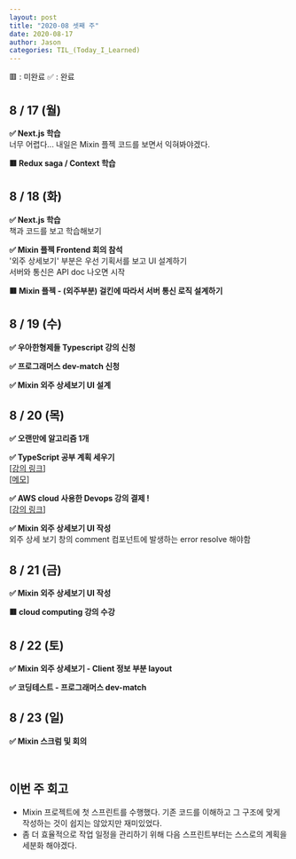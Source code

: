 ```yaml
---
layout: post
title: "2020-08 셋째 주"
date: 2020-08-17
author: Jason
categories: TIL_(Today_I_Learned)
---
```


🟥 : 미완료
✅ : 완료

## 8 / 17 (월)

**✅ Next.js 학습**  
 너무 어렵다... 내일은 Mixin 플젝 코드를 보면서 익혀봐야겠다.

**🟥 Redux saga / Context 학습**

## 8 / 18 (화)

**✅ Next.js 학습**  
 책과 코드를 보고 학습해보기

**✅ Mixin 플젝 Frontend 회의 참석**  
 '외주 상세보기' 부분은 우선 기획서를 보고 UI 설계하기  
 서버와 통신은 API doc 나오면 시작

**🟥 Mixin 플젝 - (외주부분) 걸킨에 따라서 서버 통신 로직 설계하기**

## 8 / 19 (수)

**✅ 우아한형제들 Typescript 강의 신청**

**✅ 프로그래머스 dev-match 신청**

**✅ Mixin 외주 상세보기 UI 설계**

## 8 / 20 (목)

**✅ 오랜만에 알고리즘 1개**

**✅ TypeScript 공부 계획 세우기**  
 [[강의 링크](https://www.fastcampus.co.kr/courses/200543/clips/)]  
 [[메모](https://www.notion.so/8b2e53ed06c446e5a37dcd6ff2d28668?v=4225a57211874e7eb9148273ede4a43a&p=0cfffaec7f05456a9f4703ea19015738)]

**✅ AWS cloud 사용한 Devops 강의 결제 !**  
 [[강의 링크](https://www.udemy.com/home/my-courses/learning/)]

**✅ Mixin 외주 상세보기 UI 작성**  
 외주 상세 보기 창의 comment 컴포넌트에 발생하는 error resolve 해야함

## 8 / 21 (금)

**✅ Mixin 외주 상세보기 UI 작성**

**🟥 cloud computing 강의 수강**

## 8 / 22 (토)

**✅ Mixin 외주 상세보기 - Client 정보 부분 layout**

**✅ 코딩테스트 - 프로그래머스 dev-match**

## 8 / 23 (일)

**✅ Mixin 스크럼 및 회의**

<br>

## 이번 주 회고

- Mixin 프로젝트에 첫 스프린트를 수행했다. 기존 코드를 이해하고 그 구조에 맞게 작성하는 것이 쉽지는 않았지만 재미있었다.
- 좀 더 효율적으로 작업 일정을 관리하기 위해 다음 스프린트부터는 스스로의 계획을 세분화 해야겠다.
